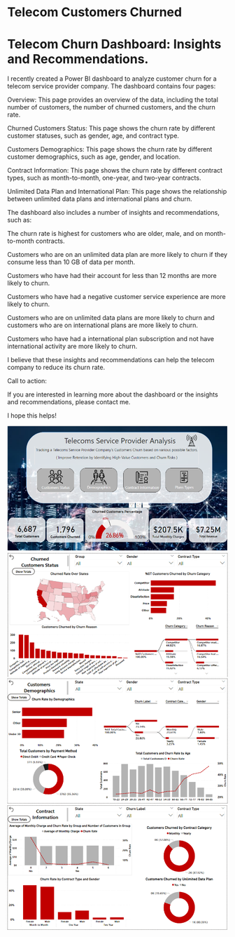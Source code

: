 # Telecom Customers Churned 

<h1>Telecom Churn Dashboard: Insights and Recommendations.</h1>

<p>
I recently created a Power BI dashboard to analyze customer churn for a telecom service provider company. The dashboard contains four pages:

Overview:
This page provides an overview of the data, including the total number of customers, the number of churned customers, and the churn rate.

Churned Customers Status:
This page shows the churn rate by different customer statuses, such as gender, age, and contract type.

Customers Demographics:
This page shows the churn rate by different customer demographics, such as age, gender, and location.

Contract Information:
This page shows the churn rate by different contract types, such as month-to-month, one-year, and two-year contracts.

Unlimited Data Plan and International Plan:
This page shows the relationship between unlimited data plans and international plans and churn.

The dashboard also includes a number of insights and recommendations, such as:

The churn rate is highest for customers who are older, male, and on month-to-month contracts.

Customers who are on an unlimited data plan are more likely to churn if they consume less than 10 GB of data per month.

Customers who have had their account for less than 12 months are more likely to churn.

Customers who have had a negative customer service experience are more likely to churn.

Customers who are on unlimited data plans are more likely to churn and customers who are on international plans are more likely to churn.

Customers who have had a international plan subscription and not have international activity are more likely to churn.

I believe that these insights and recommendations can help the telecom company to reduce its churn rate.

Call to action:

If you are interested in learning more about the dashboard or the insights and recommendations, please contact me.

I hope this helps!
</p>
<img src="/assets/Page1.png" />
<img src="/assets/Page2-1.png" />
<img src="assets/Page3-1.png" />
<img src="assets/Page4-1.png" />




